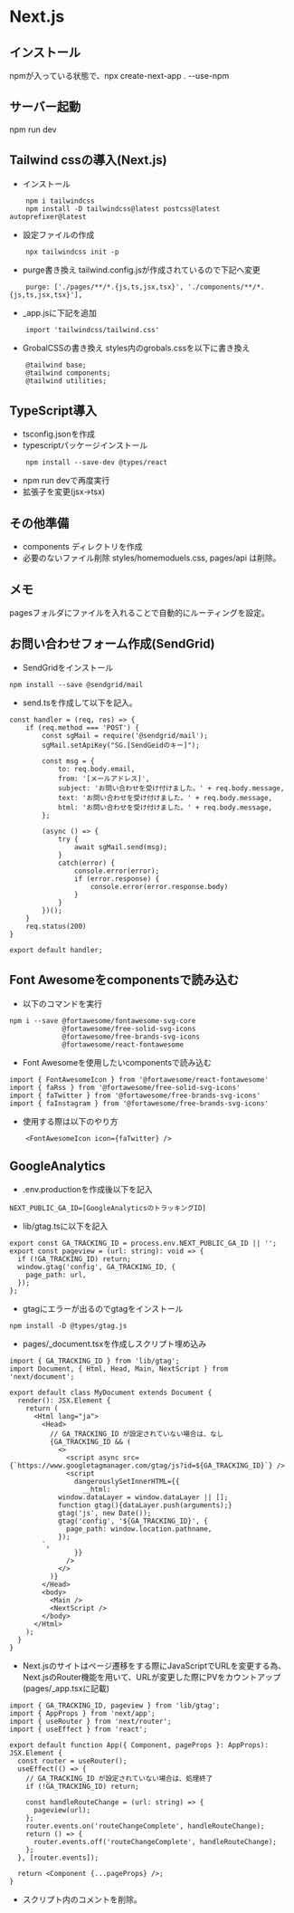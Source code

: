 # Next.js
## インストール
npmが入っている状態で、npx create-next-app . --use-npm

## サーバー起動
npm run dev

## Tailwind cssの導入(Next.js)
- インストール
```
	npm i tailwindcss
	npm install -D tailwindcss@latest postcss@latest autoprefixer@latest
```
- 設定ファイルの作成
```
	npx tailwindcss init -p
```
- purge書き換え
tailwind.config.jsが作成されているので下記へ変更
```
	purge: ['./pages/**/*.{js,ts,jsx,tsx}', './components/**/*.{js,ts,jsx,tsx}'],
```
- _app.jsに下記を追加
```
	import 'tailwindcss/tailwind.css'
```
- GrobalCSSの書き換え
styles内のgrobals.cssを以下に書き換え
```
	@tailwind base;
	@tailwind components;
	@tailwind utilities;
```

## TypeScript導入
- tsconfig.jsonを作成
- typescriptパッケージインストール
```
	npm install --save-dev @types/react
```
- npm run devで再度実行
- 拡張子を変更(jsx->tsx)

## その他準備
- components ディレクトリを作成
- 必要のないファイル削除
styles/homemoduels.css,
pages/api
は削除。

## メモ
pagesフォルダにファイルを入れることで自動的にルーティングを設定。

## お問い合わせフォーム作成(SendGrid)
- SendGridをインストール
```
npm install --save @sendgrid/mail
```
- send.tsを作成して以下を記入。
```
const handler = (req, res) => {
	if (req.method === 'POST') {
		const sgMail = require('@sendgrid/mail');
		sgMail.setApiKey("SG.[SendGeidのキー]");

		const msg = {
			to: req.body.email,
			from: '[メールアドレス]',
			subject: 'お問い合わせを受け付けました。' + req.body.message,
			text: 'お問い合わせを受け付けました。' + req.body.message,
			html: 'お問い合わせを受け付けました。' + req.body.message,
		};

		(async () => {
			try {
				await sgMail.send(msg);
			}
			catch(error) {
				console.error(error);
				if (error.response) {
					console.error(error.response.body)
				}
			}
		})();
	}
	req.status(200)
}

export default handler;
```

## Font Awesomeをcomponentsで読み込む
- 以下のコマンドを実行
```
npm i --save @fortawesome/fontawesome-svg-core
             @fortawesome/free-solid-svg-icons
             @fortawesome/free-brands-svg-icons
             @fortawesome/react-fontawesome
```
- Font Awesomeを使用したいcomponentsで読み込む
```
import { FontAwesomeIcon } from '@fortawesome/react-fontawesome'
import { faRss } from '@fortawesome/free-solid-svg-icons'
import { faTwitter } from '@fortawesome/free-brands-svg-icons'
import { faInstagram } from '@fortawesome/free-brands-svg-icons'
```
- 使用する際は以下のやり方
```
	<FontAwesomeIcon icon={faTwitter} />
```

## GoogleAnalytics
- .env.productionを作成後以下を記入
```
NEXT_PUBLIC_GA_ID=[GoogleAnalyticsのトラッキングID]
```
- lib/gtag.tsに以下を記入
```
export const GA_TRACKING_ID = process.env.NEXT_PUBLIC_GA_ID || '';
export const pageview = (url: string): void => {
  if (!GA_TRACKING_ID) return;
  window.gtag('config', GA_TRACKING_ID, {
    page_path: url,
  });
};
```
- gtagにエラーが出るのでgtagをインストール
```
npm install -D @types/gtag.js
```
- pages/_document.tsxを作成しスクリプト埋め込み
```
import { GA_TRACKING_ID } from 'lib/gtag';
import Document, { Html, Head, Main, NextScript } from 'next/document';

export default class MyDocument extends Document {
  render(): JSX.Element {
    return (
      <Html lang="ja">
        <Head>
          // GA_TRACKING_ID が設定されていない場合は、なし
          {GA_TRACKING_ID && (
            <>
              <script async src={`https://www.googletagmanager.com/gtag/js?id=${GA_TRACKING_ID}`} />
              <script
                dangerouslySetInnerHTML={{
                  __html: `
            window.dataLayer = window.dataLayer || [];
            function gtag(){dataLayer.push(arguments);}
            gtag('js', new Date());
            gtag('config', '${GA_TRACKING_ID}', {
              page_path: window.location.pathname,
            });
        `,
                }}
              />
            </>
          )}
        </Head>
        <body>
          <Main />
          <NextScript />
        </body>
      </Html>
    );
  }
}
```
- Next.jsのサイトはページ遷移をする際にJavaScriptでURLを変更する為、Next.jsのRouter機能を用いて、URLが変更した際にPVをカウントアップ(pages/_app.tsxに記載)
```
import { GA_TRACKING_ID, pageview } from 'lib/gtag';
import { AppProps } from 'next/app';
import { useRouter } from 'next/router';
import { useEffect } from 'react';

export default function App({ Component, pageProps }: AppProps): JSX.Element {
  const router = useRouter();
  useEffect(() => {
    // GA_TRACKING_ID が設定されていない場合は、処理終了
    if (!GA_TRACKING_ID) return;

    const handleRouteChange = (url: string) => {
      pageview(url);
    };
    router.events.on('routeChangeComplete', handleRouteChange);
    return () => {
      router.events.off('routeChangeComplete', handleRouteChange);
    };
  }, [router.events]);

  return <Component {...pageProps} />;
}
```
- スクリプト内のコメントを削除。